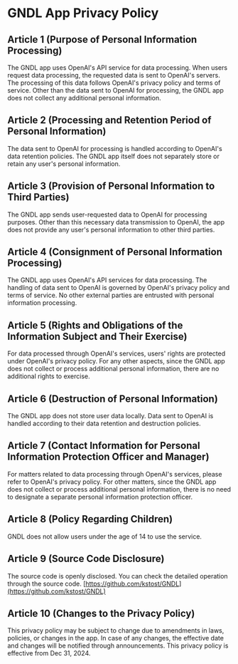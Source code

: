 # GNDL App Privacy Policy

## Article 1 (Purpose of Personal Information Processing)
The GNDL app uses OpenAI's API service for data processing. When users request data processing, the requested data is sent to OpenAI's servers. The processing of this data follows OpenAI's privacy policy and terms of service. Other than the data sent to OpenAI for processing, the GNDL app does not collect any additional personal information.

## Article 2 (Processing and Retention Period of Personal Information)
The data sent to OpenAI for processing is handled according to OpenAI's data retention policies. The GNDL app itself does not separately store or retain any user's personal information.

## Article 3 (Provision of Personal Information to Third Parties)
The GNDL app sends user-requested data to OpenAI for processing purposes. Other than this necessary data transmission to OpenAI, the app does not provide any user's personal information to other third parties.

## Article 4 (Consignment of Personal Information Processing)
The GNDL app uses OpenAI's API services for data processing. The handling of data sent to OpenAI is governed by OpenAI's privacy policy and terms of service. No other external parties are entrusted with personal information processing.

## Article 5 (Rights and Obligations of the Information Subject and Their Exercise)
For data processed through OpenAI's services, users' rights are protected under OpenAI's privacy policy. For any other aspects, since the GNDL app does not collect or process additional personal information, there are no additional rights to exercise.

## Article 6 (Destruction of Personal Information)
The GNDL app does not store user data locally. Data sent to OpenAI is handled according to their data retention and destruction policies.

## Article 7 (Contact Information for Personal Information Protection Officer and Manager)
For matters related to data processing through OpenAI's services, please refer to OpenAI's privacy policy. For other matters, since the GNDL app does not collect or process additional personal information, there is no need to designate a separate personal information protection officer.

## Article 8 (Policy Regarding Children)
GNDL does not allow users under the age of 14 to use the service.

## Article 9 (Source Code Disclosure)
The source code is openly disclosed.
You can check the detailed operation through the source code.
[https://github.com/kstost/GNDL](https://github.com/kstost/GNDL)

## Article 10 (Changes to the Privacy Policy)
This privacy policy may be subject to change due to amendments in laws, policies, or changes in the app. In case of any changes, the effective date and changes will be notified through announcements.
This privacy policy is effective from Dec 31, 2024.